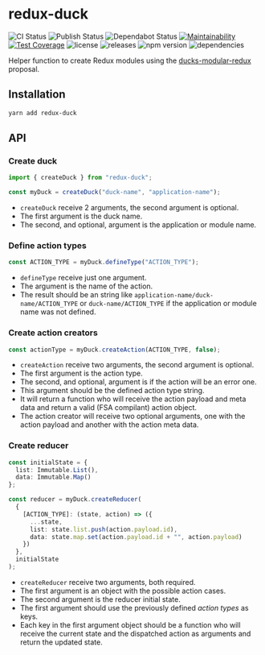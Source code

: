 # redux-duck

![CI Status](https://github.com/sergiodxa/redux-duck/workflows/CI/badge.svg)
![Publish Status](https://github.com/sergiodxa/redux-duck/workflows/Publish/badge.svg)
![Dependabot Status](https://api.dependabot.com/badges/status?host=github&repo=sergiodxa/redux-duck)
[![Maintainability](https://api.codeclimate.com/v1/badges/be75f5fbab018e9e27fa/maintainability)](https://codeclimate.com/github/sergiodxa/redux-duck/maintainability)
[![Test Coverage](https://api.codeclimate.com/v1/badges/be75f5fbab018e9e27fa/test_coverage)](https://codeclimate.com/github/sergiodxa/redux-duck/test_coverage)
![license](https://badgen.net/github/license/sergiodxa/redux-duck)
![releases](https://badgen.net/github/releases/sergiodxa/redux-duck)
![npm version](https://badgen.net/npm/v/sergiodxa/redux-duck)
![dependencies](https://badgen.net/david/dep/sergiodxa/redux-duck)

Helper function to create Redux modules using the [ducks-modular-redux](https://github.com/erikras/ducks-modular-redux/) proposal.

## Installation

```sh
yarn add redux-duck
```

## API

### Create duck

```ts
import { createDuck } from "redux-duck";

const myDuck = createDuck("duck-name", "application-name");
```

- `createDuck` receive 2 arguments, the second argument is optional.
- The first argument is the duck name.
- The second, and optional, argument is the application or module name.

### Define action types

```ts
const ACTION_TYPE = myDuck.defineType("ACTION_TYPE");
```

- `defineType` receive just one argument.
- The argument is the name of the action.
- The result should be an string like `application-name/duck-name/ACTION_TYPE` or `duck-name/ACTION_TYPE` if the application or module name was not defined.

### Create action creators

```ts
const actionType = myDuck.createAction(ACTION_TYPE, false);
```

- `createAction` receive two arguments, the second argument is optional.
- The first argument is the action type.
- The second, and optional, argument is if the action will be an error one.
- This argument should be the defined action type string.
- It will return a function who will receive the action payload and meta data and return a valid (FSA compilant) action object.
- The action creator will receive two optional arguments, one with the action payload and another with the action meta data.

### Create reducer

```ts
const initialState = {
  list: Immutable.List(),
  data: Immutable.Map()
};

const reducer = myDuck.createReducer(
  {
    [ACTION_TYPE]: (state, action) => ({
      ...state,
      list: state.list.push(action.payload.id),
      data: state.map.set(action.payload.id + "", action.payload)
    })
  },
  initialState
);
```

- `createReducer` receive two arguments, both required.
- The first argument is an object with the possible action cases.
- The second argument is the reducer initial state.
- The first argument should use the previously defined _action types_ as keys.
- Each key in the first argument object should be a function who will receive the current state and the dispatched action as arguments and return the updated state.
